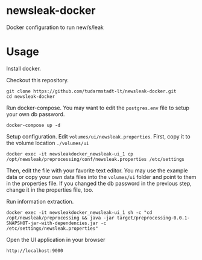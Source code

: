 # newsleak-docker

Docker configuration to run new/s/leak

# Usage

Install docker.

Checkout this repository.

```
git clone https://github.com/tudarmstadt-lt/newsleak-docker.git
cd newsleak-docker
``` 

Run docker-compose. You may want to edit the `postgres.env` file to setup your own db password.

```
docker-compose up -d
```

Setup configuration. Edit `volumes/ui/newsleak.properties`. First, copy it to the volume location `./volumes/ui`

```
docker exec -it newsleakdocker_newsleak-ui_1 cp /opt/newsleak/preprocessing/conf/newsleak.properties /etc/settings
```

Then, edit the file with your favorite text editor. You may use the example data or copy your own data files into the `volumes/ui` folder and point to them in the properties file. If you changed the db password in the previous step, change it in the properties file, too.

Run information extraction.

```
docker exec -it newsleakdocker_newsleak-ui_1 sh -c "cd /opt/newsleak/preprocessing && java -jar target/preprocessing-0.0.1-SNAPSHOT-jar-with-dependencies.jar -c /etc/settings/newsleak.properties"
```

Open the UI application in your browser

```
http://localhost:9000
```